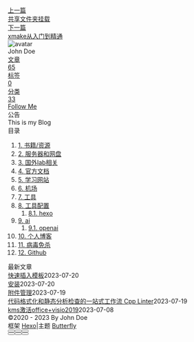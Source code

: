 <!DOCTYPE html><html lang="zh-CN" data-theme="light"><head><meta charset="UTF-8"><meta http-equiv="X-UA-Compatible" content="IE=edge"><meta name="viewport" content="width=device-width, initial-scale=1.0, maximum-scale=1.0"><title>网站 | Hexo</title><meta name="author" content="John Doe"><meta name="copyright" content="John Doe"><meta name="format-detection" content="telephone=no"><meta name="theme-color" content="#ffffff"><meta name="description" content="书籍&#x2F;资源 Account - 安娜的档案 (annas-archive.org) Chrome 应用商店 - 扩展程序 (google.com)  服务器和网盘 登录 - 腾讯云 (tencent.com) InfiniCLOUD (infini-cloud.net) 免费香港服务器_云服务器vps_亚马逊云科技 (amazon.com)  国外lab相关 简介 - MIT6.824">
<meta property="og:type" content="article">
<meta property="og:title" content="网站">
<meta property="og:url" content="http://example.com/posts/uncategorized/%E7%BD%91%E7%AB%99.md">
<meta property="og:site_name" content="Hexo">
<meta property="og:description" content="书籍&#x2F;资源 Account - 安娜的档案 (annas-archive.org) Chrome 应用商店 - 扩展程序 (google.com)  服务器和网盘 登录 - 腾讯云 (tencent.com) InfiniCLOUD (infini-cloud.net) 免费香港服务器_云服务器vps_亚马逊云科技 (amazon.com)  国外lab相关 简介 - MIT6.824">
<meta property="og:locale" content="zh_CN">
<meta property="og:image" content="https://i.loli.net/2021/02/24/5O1day2nriDzjSu.png">
<meta property="article:published_time" content="2023-05-18T12:49:22.000Z">
<meta property="article:modified_time" content="2023-07-19T12:57:05.833Z">
<meta property="article:author" content="John Doe">
<meta name="twitter:card" content="summary">
<meta name="twitter:image" content="https://i.loli.net/2021/02/24/5O1day2nriDzjSu.png"><link rel="shortcut icon" href="/img/web/favicon.png"><link rel="canonical" href="http://example.com/posts/uncategorized/%E7%BD%91%E7%AB%99.md"><link rel="preconnect" href="//cdn.jsdelivr.net"/><link rel="preconnect" href="//busuanzi.ibruce.info"/><link rel="stylesheet" href="/css/index.css"><link rel="stylesheet" href="https://cdn.jsdelivr.net/npm/@fortawesome/fontawesome-free/css/all.min.css" media="print" onload="this.media='all'"><link rel="stylesheet" href="https://cdn.jsdelivr.net/npm/@fancyapps/ui/dist/fancybox.min.css" media="print" onload="this.media='all'"><script>const GLOBAL_CONFIG = { 
  root: '/',
  algolia: undefined,
  localSearch: undefined,
  translate: undefined,
  noticeOutdate: undefined,
  highlight: {"plugin":"highlighjs","highlightCopy":true,"highlightLang":true,"highlightHeightLimit":false},
  copy: {
    success: '复制成功',
    error: '复制错误',
    noSupport: '浏览器不支持'
  },
  relativeDate: {
    homepage: false,
    post: false
  },
  runtime: '',
  date_suffix: {
    just: '刚刚',
    min: '分钟前',
    hour: '小时前',
    day: '天前',
    month: '个月前'
  },
  copyright: undefined,
  lightbox: 'fancybox',
  Snackbar: undefined,
  source: {
    justifiedGallery: {
      js: 'https://cdn.jsdelivr.net/npm/flickr-justified-gallery/dist/fjGallery.min.js',
      css: 'https://cdn.jsdelivr.net/npm/flickr-justified-gallery/dist/fjGallery.min.css'
    }
  },
  isPhotoFigcaption: false,
  islazyload: false,
  isAnchor: false,
  percent: {
    toc: true,
    rightside: false,
  }
}</script><script id="config-diff">var GLOBAL_CONFIG_SITE = {
  title: '网站',
  isPost: true,
  isHome: false,
  isHighlightShrink: false,
  isToc: true,
  postUpdate: '2023-07-19 20:57:05'
}</script><noscript><style type="text/css">
  #nav {
    opacity: 1
  }
  .justified-gallery img {
    opacity: 1
  }

  #recent-posts time,
  #post-meta time {
    display: inline !important
  }
</style></noscript><script>(win=>{
    win.saveToLocal = {
      set: function setWithExpiry(key, value, ttl) {
        if (ttl === 0) return
        const now = new Date()
        const expiryDay = ttl * 86400000
        const item = {
          value: value,
          expiry: now.getTime() + expiryDay,
        }
        localStorage.setItem(key, JSON.stringify(item))
      },

      get: function getWithExpiry(key) {
        const itemStr = localStorage.getItem(key)

        if (!itemStr) {
          return undefined
        }
        const item = JSON.parse(itemStr)
        const now = new Date()

        if (now.getTime() > item.expiry) {
          localStorage.removeItem(key)
          return undefined
        }
        return item.value
      }
    }
  
    win.getScript = url => new Promise((resolve, reject) => {
      const script = document.createElement('script')
      script.src = url
      script.async = true
      script.onerror = reject
      script.onload = script.onreadystatechange = function() {
        const loadState = this.readyState
        if (loadState && loadState !== 'loaded' && loadState !== 'complete') return
        script.onload = script.onreadystatechange = null
        resolve()
      }
      document.head.appendChild(script)
    })
  
    win.getCSS = (url,id = false) => new Promise((resolve, reject) => {
      const link = document.createElement('link')
      link.rel = 'stylesheet'
      link.href = url
      if (id) link.id = id
      link.onerror = reject
      link.onload = link.onreadystatechange = function() {
        const loadState = this.readyState
        if (loadState && loadState !== 'loaded' && loadState !== 'complete') return
        link.onload = link.onreadystatechange = null
        resolve()
      }
      document.head.appendChild(link)
    })
  
      win.activateDarkMode = function () {
        document.documentElement.setAttribute('data-theme', 'dark')
        if (document.querySelector('meta[name="theme-color"]') !== null) {
          document.querySelector('meta[name="theme-color"]').setAttribute('content', '#0d0d0d')
        }
      }
      win.activateLightMode = function () {
        document.documentElement.setAttribute('data-theme', 'light')
        if (document.querySelector('meta[name="theme-color"]') !== null) {
          document.querySelector('meta[name="theme-color"]').setAttribute('content', '#ffffff')
        }
      }
      const t = saveToLocal.get('theme')
    
          if (t === 'dark') activateDarkMode()
          else if (t === 'light') activateLightMode()
        
      const asideStatus = saveToLocal.get('aside-status')
      if (asideStatus !== undefined) {
        if (asideStatus === 'hide') {
          document.documentElement.classList.add('hide-aside')
        } else {
          document.documentElement.classList.remove('hide-aside')
        }
      }
    
    const detectApple = () => {
      if(/iPad|iPhone|iPod|Macintosh/.test(navigator.userAgent)){
        document.documentElement.classList.add('apple')
      }
    }
    detectApple()
    })(window)</script><meta name="generator" content="Hexo 6.3.0"></head><body><div id="sidebar"><div id="menu-mask"></div><div id="sidebar-menus"><div class="avatar-img is-center"><img src="https://i.loli.net/2021/02/24/5O1day2nriDzjSu.png" onerror="onerror=null;src='/img/web/friend_404.gif'" alt="avatar"/></div><div class="sidebar-site-data site-data is-center"><a href="/archives/"><div class="headline">文章</div><div class="length-num">65</div></a><a href="/tags/"><div class="headline">标签</div><div class="length-num">0</div></a><a href="/categories/"><div class="headline">分类</div><div class="length-num">33</div></a></div><hr/><div class="menus_items"><div class="menus_item"><a class="site-page" href="/"><i class="fa-fw fas fa-home"></i><span> 首页</span></a></div><div class="menus_item"><a class="site-page" href="/archives/"><i class="fa-fw fas fa-archive"></i><span> 时间轴</span></a></div><div class="menus_item"><a class="site-page" href="/tags/"><i class="fa-fw fas fa-tags"></i><span> 标签</span></a></div><div class="menus_item"><a class="site-page" href="/categories/"><i class="fa-fw fas fa-folder-open"></i><span> 分类</span></a></div><div class="menus_item"><a class="site-page" href="/link/"><i class="fa-fw fas fa-link"></i><span> 友链</span></a></div><div class="menus_item"><a class="site-page" href="/about/"><i class="fa-fw fas fa-heart"></i><span> 关于</span></a></div></div></div></div><div class="post" id="body-wrap"><header class="post-bg" id="page-header" style="background: linear-gradient(20deg, #0062be, #925696, #cc426e, #fb0347)"><nav id="nav"><span id="blog-info"><a href="/" title="Hexo"><span class="site-name">Hexo</span></a></span><div id="menus"><div class="menus_items"><div class="menus_item"><a class="site-page" href="/"><i class="fa-fw fas fa-home"></i><span> 首页</span></a></div><div class="menus_item"><a class="site-page" href="/archives/"><i class="fa-fw fas fa-archive"></i><span> 时间轴</span></a></div><div class="menus_item"><a class="site-page" href="/tags/"><i class="fa-fw fas fa-tags"></i><span> 标签</span></a></div><div class="menus_item"><a class="site-page" href="/categories/"><i class="fa-fw fas fa-folder-open"></i><span> 分类</span></a></div><div class="menus_item"><a class="site-page" href="/link/"><i class="fa-fw fas fa-link"></i><span> 友链</span></a></div><div class="menus_item"><a class="site-page" href="/about/"><i class="fa-fw fas fa-heart"></i><span> 关于</span></a></div></div><div id="toggle-menu"><a class="site-page" href="javascript:void(0);"><i class="fas fa-bars fa-fw"></i></a></div></div></nav><div id="post-info"><h1 class="post-title">网站</h1><div id="post-meta"><div class="meta-firstline"><span class="post-meta-date"><i class="far fa-calendar-alt fa-fw post-meta-icon"></i><span class="post-meta-label">发表于</span><time class="post-meta-date-created" datetime="2023-05-18T12:49:22.000Z" title="发表于 2023-05-18 20:49:22">2023-05-18</time><span class="post-meta-separator">|</span><i class="fas fa-history fa-fw post-meta-icon"></i><span class="post-meta-label">更新于</span><time class="post-meta-date-updated" datetime="2023-07-19T12:57:05.833Z" title="更新于 2023-07-19 20:57:05">2023-07-19</time></span></div><div class="meta-secondline"><span class="post-meta-separator">|</span><span class="post-meta-pv-cv" id="" data-flag-title="网站"><i class="far fa-eye fa-fw post-meta-icon"></i><span class="post-meta-label">阅读量:</span><span id="busuanzi_value_page_pv"><i class="fa-solid fa-spinner fa-spin"></i></span></span></div></div></div></header><main class="layout" id="content-inner"><div id="post"><article class="post-content" id="article-container"><h1 id="书籍-x2F-资源"><a href="#书籍-x2F-资源" class="headerlink" title="书籍&#x2F;资源"></a>书籍&#x2F;资源</h1><ul>
<li><a target="_blank" rel="noopener" href="https://zh.annas-archive.org/account/">Account - 安娜的档案 (annas-archive.org)</a></li>
<li><a target="_blank" rel="noopener" href="https://chrome.google.com/webstore/category/extensions">Chrome 应用商店 - 扩展程序 (google.com)</a></li>
</ul>
<h1 id="服务器和网盘"><a href="#服务器和网盘" class="headerlink" title="服务器和网盘"></a>服务器和网盘</h1><ul>
<li><a target="_blank" rel="noopener" href="https://cloud.tencent.com/login?s_url=https://console.cloud.tencent.com/lighthouse/instance/index?rid=1">登录 - 腾讯云 (tencent.com)</a></li>
<li><a target="_blank" rel="noopener" href="https://infini-cloud.net/en/">InfiniCLOUD (infini-cloud.net)</a></li>
<li><a target="_blank" rel="noopener" href="https://aws.amazon.com/cn/campaigns/server-hk/?trk=75645f8c-b0ff-4478-9a68-26a0f81c6da8&sc_channel=ba">免费香港服务器_云服务器vps_亚马逊云科技 (amazon.com)</a></li>
</ul>
<h1 id="国外lab相关"><a href="#国外lab相关" class="headerlink" title="国外lab相关"></a>国外lab相关</h1><ul>
<li><a target="_blank" rel="noopener" href="https://mit-public-courses-cn-translatio.gitbook.io/mit6-824/">简介 - MIT6.824 (gitbook.io)</a></li>
<li><a target="_blank" rel="noopener" href="https://gaozhiyuan.net/database/cmu-database-systems-introduction-and-relational-model.html">CMU15-445数据库系统：课程简介与关系模型 - 高志远的个人主页 (gaozhiyuan.net)</a></li>
<li><a target="_blank" rel="noopener" href="https://blog.josejg.com/debugging-pretty/">Debugging by Pretty Printing (josejg.com)</a></li>
<li><a target="_blank" rel="noopener" href="https://blog.eleven.wiki/posts/cmu15-445-project1-buffer-pool-manager/">https://blog.eleven.wiki/posts/cmu15-445-project1-buffer-pool-manager/</a></li>
</ul>
<h1 id="官方文档"><a href="#官方文档" class="headerlink" title="官方文档"></a>官方文档</h1><ul>
<li><a target="_blank" rel="noopener" href="https://xmake.io/#/zh-cn/">xmake</a></li>
<li><a target="_blank" rel="noopener" href="https://coffeetea.top/zh/">Obsidian文档咖啡豆版 | obsidian文档咖啡豆版 (coffeetea.top)</a></li>
<li><a target="_blank" rel="noopener" href="https://opensource.guide/zh-hans/">开源软件指南 | Open Source Guides</a></li>
<li><a target="_blank" rel="noopener" href="https://wiki.tttt.ee/wiki/idm.html">📗如何使用IDM | TT快下 (tttt.ee)</a></li>
</ul>
<h1 id="学习网站"><a href="#学习网站" class="headerlink" title="学习网站"></a>学习网站</h1><ul>
<li><a target="_blank" rel="noopener" href="https://labuladong.gitee.io/algo/">labuladong 的算法小抄 :: labuladong的算法小抄 (gitee.io)</a></li>
<li><a target="_blank" rel="noopener" href="https://missing-semester-cn.github.io/">计算机教育缺失的一课</a></li>
<li><a target="_blank" rel="noopener" href="https://interviewguide.cn/notes/01-guide/web-guide-reading.html">目录 | 阿秀的学习笔记 (interviewguide.cn)</a></li>
<li><a target="_blank" rel="noopener" href="https://www.nowcoder.com/study/live/504">课程列表_牛客网 (nowcoder.com)</a></li>
</ul>
<h1 id="机场"><a href="#机场" class="headerlink" title="机场"></a>机场</h1><ul>
<li><a target="_blank" rel="noopener" href="https://一元机场.com/#/dashboard">一元机场 (xn–4gq62f52gdss.com)</a></li>
<li><a target="_blank" rel="noopener" href="https://glados.rocks/console">GLaDOS</a></li>
</ul>
<h1 id="工具"><a href="#工具" class="headerlink" title="工具"></a>工具</h1><ul>
<li><a target="_blank" rel="noopener" href="https://author.cnki.net/#/index">格式精灵 (cnki.net)</a></li>
<li><a target="_blank" rel="noopener" href="https://zenvideo.qq.com/">腾讯智影-在线智能视频创作平台 (qq.com)</a></li>
</ul>
<h1 id="工具配置"><a href="#工具配置" class="headerlink" title="工具配置"></a>工具配置</h1><ul>
<li><a target="_blank" rel="noopener" href="https://juejin.cn/post/7194435171633299513">C++工程实践必备技能 - 掘金 (juejin.cn)</a></li>
<li><a target="_blank" rel="noopener" href="https://juejin.cn/post/7184793007302901820#heading-10">CLion开发环境配置完全解析（Qt开发？STM32？速通cmake？ - 掘金 (juejin.cn)</a></li>
<li><a target="_blank" rel="noopener" href="https://www.cnblogs.com/m-contour/p/17214921.html">vscode-vim键盘操作配置 - HangX-Ma - 博客园 (cnblogs.com)</a></li>
<li><a target="_blank" rel="noopener" href="https://www.barbarianmeetscoding.com/boost-your-coding-fu-with-vscode-and-vim/splitting-windows/">Splits, Tabs and Switching Between Them | Barbarian Meets Coding</a></li>
</ul>
<h2 id="hexo"><a href="#hexo" class="headerlink" title="hexo"></a>hexo</h2><ul>
<li><a target="_blank" rel="noopener" href="https://blog.csdn.net/Youth_lql/article/details/115146647">hexo搭建博客-butterfly主题详细版_hexo butterfly_youthlql的博客-CSDN博客</a></li>
</ul>
<h1 id="ai"><a href="#ai" class="headerlink" title="ai"></a>ai</h1><ul>
<li><a target="_blank" rel="noopener" href="https://poe.com/Sage">https://poe.com/Sage</a></li>
<li><a target="_blank" rel="noopener" href="https://ora.ai/openai/gpt4">GPT4 | ora.ai</a></li>
</ul>
<h2 id="openai"><a href="#openai" class="headerlink" title="openai"></a>openai</h2><ul>
<li><a target="_blank" rel="noopener" href="https://platform.openai.com/account/usage">Usage - OpenAI API</a></li>
</ul>
<h1 id="个人博客"><a href="#个人博客" class="headerlink" title="个人博客"></a>个人博客</h1><ul>
<li><a target="_blank" rel="noopener" href="https://acking-you.github.io/">L_B__ (acking-you.github.io)</a></li>
<li><a target="_blank" rel="noopener" href="https://www.nickxu.top/2022/12/14/%E3%80%8ECI-CD%E3%80%8F%E7%BB%93%E5%90%88GitHub-Actions-Docker%E5%AE%9E%E7%8E%B0%E8%87%AA%E5%8A%A8%E5%8C%96%E9%83%A8%E7%BD%B2/#%E6%9C%8D%E5%8A%A1%E5%99%A8%E6%8B%89%E5%8F%96%E6%B5%8B%E8%AF%95">『CI&#x2F;CD』结合GitHub Actions+Docker实现自动化部署 | NX の 博客 (nickxu.top)</a></li>
</ul>
<h1 id="病毒免杀"><a href="#病毒免杀" class="headerlink" title="病毒免杀"></a>病毒免杀</h1><ul>
<li><a target="_blank" rel="noopener" href="https://link.springer.com/article/10.1007/s10207-021-00541-y">[m]allotROPism: a metamorphic engine for malicious software variation development | SpringerLink</a></li>
<li><a target="_blank" rel="noopener" href="https://link.springer.com/article/10.1007/s11416-013-0194-3">Metamorphic code generation from LLVM bytecode | SpringerLink</a></li>
</ul>
<h1 id="Github"><a href="#Github" class="headerlink" title="Github"></a>Github</h1><p><strong>github.dev</strong> 或按下句号键帮你在线看源码。</p>
<p><a target="_blank" rel="noopener" href="https://htmlpreview.github.io/">https://htmlpreview.github.io/</a><br>只要在这个网址里输入你想查看的 GitHub 上的 HTML 文件，或者直接把地址贴到这个地址后面，比如<a target="_blank" rel="noopener" href="https://htmlpreview.github.io/?https://github.com/AdoptOpenJDK/openjdk-jdk8u/blob/master/README-builds.html">https://htmlpreview.github.io/?https://github.com/AdoptOpenJDK/openjdk-jdk8u/blob/master/README-builds.html</a></p>
<p><a target="_blank" rel="noopener" href="http://www.gitpod.io/">www.gitpod.io</a> 帮你在云上搭建好开发环境并直接运行项目。</p>
</article><div class="post-copyright"><div class="post-copyright__author"><span class="post-copyright-meta">文章作者: </span><span class="post-copyright-info"><a href="http://example.com">John Doe</a></span></div><div class="post-copyright__type"><span class="post-copyright-meta">文章链接: </span><span class="post-copyright-info"><a href="http://example.com/posts/uncategorized/%E7%BD%91%E7%AB%99.md">http://example.com/posts/uncategorized/%E7%BD%91%E7%AB%99.md</a></span></div><div class="post-copyright__notice"><span class="post-copyright-meta">版权声明: </span><span class="post-copyright-info">本博客所有文章除特别声明外，均采用 <a href="https://creativecommons.org/licenses/by-nc-sa/4.0/" target="_blank">CC BY-NC-SA 4.0</a> 许可协议。转载请注明来自 <a href="http://example.com" target="_blank">Hexo</a>！</span></div></div><div class="tag_share"><div class="post-meta__tag-list"></div><div class="post_share"><div class="social-share" data-image="https://i.loli.net/2021/02/24/5O1day2nriDzjSu.png" data-sites="facebook,twitter,wechat,weibo,qq"></div><link rel="stylesheet" href="https://cdn.jsdelivr.net/npm/butterfly-extsrc/sharejs/dist/css/share.min.css" media="print" onload="this.media='all'"><script src="https://cdn.jsdelivr.net/npm/butterfly-extsrc/sharejs/dist/js/social-share.min.js" defer></script></div></div><nav class="pagination-post" id="pagination"><div class="prev-post pull-left"><a href="/posts/%E8%A7%A3%E5%86%B3%E6%96%B9%E6%A1%88/WSL%E5%92%8C%E8%99%9A%E6%8B%9F%E6%9C%BA/Vmware/%E5%85%B1%E4%BA%AB%E6%96%87%E4%BB%B6%E5%A4%B9%E6%8C%82%E8%BD%BD.md" title="共享文件夹挂载"><div class="cover" style="background: var(--default-bg-color)"></div><div class="pagination-info"><div class="label">上一篇</div><div class="prev_info">共享文件夹挂载</div></div></a></div><div class="next-post pull-right"><a href="/posts/%E5%AD%A6%E4%B9%A0/Xmake/xmake%E4%BB%8E%E5%85%A5%E9%97%A8%E5%88%B0%E7%B2%BE%E9%80%9A.md" title="xmake从入门到精通"><div class="cover" style="background: var(--default-bg-color)"></div><div class="pagination-info"><div class="label">下一篇</div><div class="next_info">xmake从入门到精通</div></div></a></div></nav></div><div class="aside-content" id="aside-content"><div class="card-widget card-info"><div class="is-center"><div class="avatar-img"><img src="https://i.loli.net/2021/02/24/5O1day2nriDzjSu.png" onerror="this.onerror=null;this.src='/img/web/friend_404.gif'" alt="avatar"/></div><div class="author-info__name">John Doe</div><div class="author-info__description"></div></div><div class="card-info-data site-data is-center"><a href="/archives/"><div class="headline">文章</div><div class="length-num">65</div></a><a href="/tags/"><div class="headline">标签</div><div class="length-num">0</div></a><a href="/categories/"><div class="headline">分类</div><div class="length-num">33</div></a></div><a id="card-info-btn" target="_blank" rel="noopener" href="https://github.com/xxxxxx"><i class="fab fa-github"></i><span>Follow Me</span></a></div><div class="card-widget card-announcement"><div class="item-headline"><i class="fas fa-bullhorn fa-shake"></i><span>公告</span></div><div class="announcement_content">This is my Blog</div></div><div class="sticky_layout"><div class="card-widget" id="card-toc"><div class="item-headline"><i class="fas fa-stream"></i><span>目录</span><span class="toc-percentage"></span></div><div class="toc-content"><ol class="toc"><li class="toc-item toc-level-1"><a class="toc-link" href="#%E4%B9%A6%E7%B1%8D-x2F-%E8%B5%84%E6%BA%90"><span class="toc-number">1.</span> <span class="toc-text">书籍&#x2F;资源</span></a></li><li class="toc-item toc-level-1"><a class="toc-link" href="#%E6%9C%8D%E5%8A%A1%E5%99%A8%E5%92%8C%E7%BD%91%E7%9B%98"><span class="toc-number">2.</span> <span class="toc-text">服务器和网盘</span></a></li><li class="toc-item toc-level-1"><a class="toc-link" href="#%E5%9B%BD%E5%A4%96lab%E7%9B%B8%E5%85%B3"><span class="toc-number">3.</span> <span class="toc-text">国外lab相关</span></a></li><li class="toc-item toc-level-1"><a class="toc-link" href="#%E5%AE%98%E6%96%B9%E6%96%87%E6%A1%A3"><span class="toc-number">4.</span> <span class="toc-text">官方文档</span></a></li><li class="toc-item toc-level-1"><a class="toc-link" href="#%E5%AD%A6%E4%B9%A0%E7%BD%91%E7%AB%99"><span class="toc-number">5.</span> <span class="toc-text">学习网站</span></a></li><li class="toc-item toc-level-1"><a class="toc-link" href="#%E6%9C%BA%E5%9C%BA"><span class="toc-number">6.</span> <span class="toc-text">机场</span></a></li><li class="toc-item toc-level-1"><a class="toc-link" href="#%E5%B7%A5%E5%85%B7"><span class="toc-number">7.</span> <span class="toc-text">工具</span></a></li><li class="toc-item toc-level-1"><a class="toc-link" href="#%E5%B7%A5%E5%85%B7%E9%85%8D%E7%BD%AE"><span class="toc-number">8.</span> <span class="toc-text">工具配置</span></a><ol class="toc-child"><li class="toc-item toc-level-2"><a class="toc-link" href="#hexo"><span class="toc-number">8.1.</span> <span class="toc-text">hexo</span></a></li></ol></li><li class="toc-item toc-level-1"><a class="toc-link" href="#ai"><span class="toc-number">9.</span> <span class="toc-text">ai</span></a><ol class="toc-child"><li class="toc-item toc-level-2"><a class="toc-link" href="#openai"><span class="toc-number">9.1.</span> <span class="toc-text">openai</span></a></li></ol></li><li class="toc-item toc-level-1"><a class="toc-link" href="#%E4%B8%AA%E4%BA%BA%E5%8D%9A%E5%AE%A2"><span class="toc-number">10.</span> <span class="toc-text">个人博客</span></a></li><li class="toc-item toc-level-1"><a class="toc-link" href="#%E7%97%85%E6%AF%92%E5%85%8D%E6%9D%80"><span class="toc-number">11.</span> <span class="toc-text">病毒免杀</span></a></li><li class="toc-item toc-level-1"><a class="toc-link" href="#Github"><span class="toc-number">12.</span> <span class="toc-text">Github</span></a></li></ol></div></div><div class="card-widget card-recent-post"><div class="item-headline"><i class="fas fa-history"></i><span>最新文章</span></div><div class="aside-list"><div class="aside-list-item no-cover"><div class="content"><a class="title" href="/posts/%E9%85%8D%E7%BD%AE/ob%E9%85%8D%E7%BD%AE/%E5%BF%AB%E9%80%9F%E6%8F%92%E5%85%A5%E6%A8%A1%E6%9D%BF.md" title="快速插入模板">快速插入模板</a><time datetime="2023-07-20T07:34:25.000Z" title="发表于 2023-07-20 15:34:25">2023-07-20</time></div></div><div class="aside-list-item no-cover"><div class="content"><a class="title" href="/posts/%E8%AF%AD%E8%A8%80/Rust/%E5%AE%89%E8%A3%85.md" title="安装">安装</a><time datetime="2023-07-20T02:27:40.000Z" title="发表于 2023-07-20 10:27:40">2023-07-20</time></div></div><div class="aside-list-item no-cover"><div class="content"><a class="title" href="/posts/%E9%85%8D%E7%BD%AE/ob%E9%85%8D%E7%BD%AE/%E9%99%84%E4%BB%B6%E7%AE%A1%E7%90%86.md" title="附件管理">附件管理</a><time datetime="2023-07-19T07:52:53.000Z" title="发表于 2023-07-19 15:52:53">2023-07-19</time></div></div><div class="aside-list-item no-cover"><div class="content"><a class="title" href="/posts/%E8%AF%AD%E8%A8%80/c/%E4%BB%A3%E7%A0%81%E6%A0%BC%E5%BC%8F%E5%8C%96%E5%92%8C%E9%9D%99%E6%80%81%E5%88%86%E6%9E%90%E6%A3%80%E6%9F%A5%E7%9A%84%E4%B8%80%E7%AB%99%E5%BC%8F%E5%B7%A5%E4%BD%9C%E6%B5%81-cpp-linter.md" title="代码格式化和静态分析检查的一站式工作流 Cpp Linter">代码格式化和静态分析检查的一站式工作流 Cpp Linter</a><time datetime="2023-07-19T01:17:32.000Z" title="发表于 2023-07-19 09:17:32">2023-07-19</time></div></div><div class="aside-list-item no-cover"><div class="content"><a class="title" href="/posts/%E8%A7%A3%E5%86%B3%E6%96%B9%E6%A1%88/%E5%85%B6%E4%BB%96/kms%E6%BF%80%E6%B4%BBoffice-visio2019.md" title="kms激活office+visio2019">kms激活office+visio2019</a><time datetime="2023-07-08T11:46:22.000Z" title="发表于 2023-07-08 19:46:22">2023-07-08</time></div></div></div></div></div></div></main><footer id="footer"><div id="footer-wrap"><div class="copyright">&copy;2020 - 2023 By John Doe</div><div class="framework-info"><span>框架 </span><a target="_blank" rel="noopener" href="https://hexo.io">Hexo</a><span class="footer-separator">|</span><span>主题 </span><a target="_blank" rel="noopener" href="https://github.com/jerryc127/hexo-theme-butterfly">Butterfly</a></div></div></footer></div><div id="rightside"><div id="rightside-config-hide"><button id="readmode" type="button" title="阅读模式"><i class="fas fa-book-open"></i></button><button id="darkmode" type="button" title="浅色和深色模式转换"><i class="fas fa-adjust"></i></button><button id="hide-aside-btn" type="button" title="单栏和双栏切换"><i class="fas fa-arrows-alt-h"></i></button></div><div id="rightside-config-show"><button id="rightside_config" type="button" title="设置"><i class="fas fa-cog fa-spin"></i></button><button class="close" id="mobile-toc-button" type="button" title="目录"><i class="fas fa-list-ul"></i></button><button id="go-up" type="button" title="回到顶部"><span class="scroll-percent"></span><i class="fas fa-arrow-up"></i></button></div></div><div><script src="/js/utils.js"></script><script src="/js/main.js"></script><script src="https://cdn.jsdelivr.net/npm/@fancyapps/ui/dist/fancybox.umd.min.js"></script><div class="js-pjax"></div><script defer="defer" id="ribbon" src="https://cdn.jsdelivr.net/npm/butterfly-extsrc/dist/canvas-ribbon.min.js" size="150" alpha="0.6" zIndex="-1" mobile="false" data-click="false"></script><script async data-pjax src="//busuanzi.ibruce.info/busuanzi/2.3/busuanzi.pure.mini.js"></script></div></body></html>